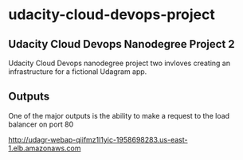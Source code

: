 # udacity-cloud-devops-project

Udacity Cloud Devops Nanodegree Project 2
------------------------------------------

Udacity Cloud Devops nanodegree project two invloves creating an infrastructure for a fictional Udagram app. 

Outputs
------------------
One of the major outputs is the ability to make a request to the load balancer on port 80

http://udagr-webap-qiifmz1l1yic-1958698283.us-east-1.elb.amazonaws.com

